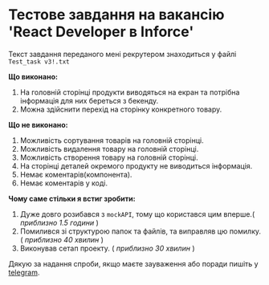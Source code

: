 # Тестове завдання на вакансію 'React Developer в Inforce'

Текст завдання переданого мені рекрутером знаходиться у файлі `Test_task v3!.txt`

__Що виконано:__
1. На головній сторінці продукти виводяться на екран та потрібна інформація для них береться з бекенду.
2. Можна здійснити перехід на сторінку конкретного товару.

__Що не виконано:__
1. Можливість сортування товарів на головній сторінці.
2. Можливість видалення товару на головній сторінці.
3. Можливість створення товару на головній сторінці.
4. На сторінці деталей окремого продукту не виводиться інформація.
5. Немає коментарів(компонента).
6. Немає коментарів у коді.

__Чому саме стільки я встиг зробити:__
1. Дуже довго розибався з `mockAPI`, тому що користався цим вперше.( *приблизно 1.5 години* )
2. Помилився зі структурою папок та файлів, та виправляв цю помилку. ( *приблизно 40 хвилин* )
3. Виконував сетап проекту. ( *приблизно 30 хвилин* )



Дякую за надання спроби, якщо маєте зауваження або поради пишіть у [telegram](https://telegram.me/ChupakabraBoy).
